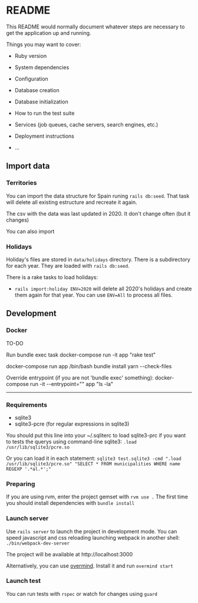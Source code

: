 # README

This README would normally document whatever steps are necessary to get the
application up and running.

Things you may want to cover:

* Ruby version

* System dependencies

* Configuration

* Database creation

* Database initialization

* How to run the test suite

* Services (job queues, cache servers, search engines, etc.)

* Deployment instructions

* ...

## Import data

### Territories

You can import the data structure for Spain runing ```rails db:seed```. That task will delete all existing estructure and recreate it again.

The csv with the data was last updated in 2020. It don't change often (but it changes)

You can also import 

### Holidays

Holiday's files are stored in ```data/holidays``` directory. There is a subdirectory for each year. They are loaded with ```rails db:seed```.

There is a rake tasks to load holidays:
- ```rails import:holiday ENV=2020``` will delete all 2020's holidays and create them again for that year. You can use ```ENV=All``` to process all files.

## Development

### Docker

TO-DO

Run bundle exec task
docker-compose run -it app "rake test"

docker-compose run app /bin/bash
    bundle install
    yarn --check-files

Override entrypoint (if you are not 'bundle exec' something):
docker-compose run -it --entrypoint="" app "ls -la"


----

### Requirements
- sqlite3
- sqlite3-pcre (for regular expressions in sqlite3)

You should put this line into your ~/.sqliterc to load sqlite3-prc if you want to tests the querys using command-line sqlite3:
```.load /usr/lib/sqlite3/pcre.so```

Or you can load it in each statement:
```sqlite3 test.sqlite3 -cmd ".load /usr/lib/sqlite3/pcre.so" "SELECT * FROM municipalities WHERE name REGEXP '.*al.*';"```

### Preparing

If you are using rvm, enter the project gemset with ```rvm use .```
The first time you should install dependencies with ```bundle install```

### Launch server

Use ```rails server``` to launch the project in development mode. You can speed javascript and css reloading launching webpack in another shell: ```./bin/webpack-dev-server```

The project will be available at http://localhost:3000

Alternatively, you can use [overmind](https://github.com/DarthSim/overmind). Install it and run ```overmind start```

### Launch test
You can run tests with ```rspec``` or watch for changes using ```guard```
